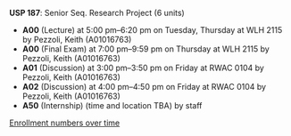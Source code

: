 **USP 187**: Senior Seq. Research Project (6 units)

- **A00** (Lecture) at 5:00 pm–6:20 pm on Tuesday, Thursday at WLH 2115 by Pezzoli, Keith (A01016763)
- **A00** (Final Exam) at 7:00 pm–9:59 pm on Thursday at WLH 2115 by Pezzoli, Keith (A01016763)
- **A01** (Discussion) at 3:00 pm–3:50 pm on Friday at RWAC 0104 by Pezzoli, Keith (A01016763)
- **A02** (Discussion) at 4:00 pm–4:50 pm on Friday at RWAC 0104 by Pezzoli, Keith (A01016763)
- **A50** (Internship) (time and location TBA) by staff

[Enrollment numbers over time](./USP187.tsv)
